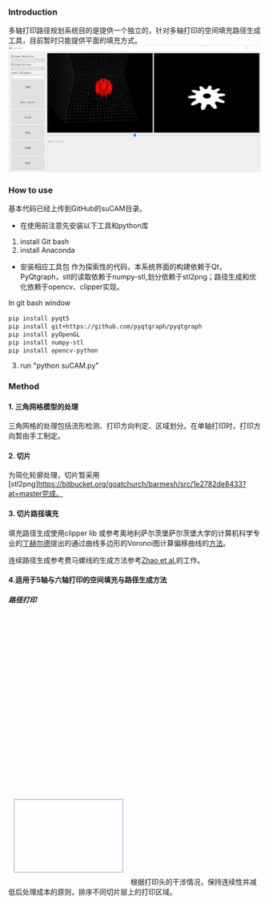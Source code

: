### Introduction
多轴打印路径规划系统目的是提供一个独立的，针对多轴打印的空间填充路径生成工具，目前暂时只能提供平面的填充方式。
![UI](../doc/ui.png)
### How to use
基本代码已经上传到GitHub的suCAM目录。
- 在使用前注意先安装以下工具和python库
1. install Git bash
2. install Anaconda

- 安装相应工具包
作为探索性的代码，本系统界面的构建依赖于Qt，PyQtgraph，stl的读取依赖于numpy-stl,划分依赖于stl2png；路径生成和优化依赖于opencv、clipper实现。

In git bash window
```
pip install pyqt5
pip install git+https://github.com/pyqtgraph/pyqtgraph
pip install pyOpenGL
pip install numpy-stl
pip install opencv-python
```
3. run "python suCAM.py"

### Method

#### 1. 三角网格模型的处理
三角网格的处理包括流形检测、打印方向判定、区域划分。在单轴打印时，打印方向暂由手工制定。

#### 2. 切片
为简化轮廓处理，切片暂采用[stl2png]https://bitbucket.org/goatchurch/barmesh/src/1e2782de8433?at=master完成。


#### 3. 切片路径填充

填充路径生成使用clipper lib 或参考奥地利萨尔茨堡萨尔茨堡大学的计算机科学专业的[丁赫尔德](https://www.cosy.sbg.ac.at/~held/held.html)提出的通过曲线多边形的Voronoi图计算偏移曲线的[方法](https://ac.els-cdn.com/S0010448597000717/1-s2.0-S0010448597000717-main.pdf?_tid=63fe7c5c-f78a-45a4-9f1f-1986e8f51377&acdnat=1543315797_4f2cb569a0acb261dfd7a5dff27d52c3)。

连续路径生成参考费马螺线的生成方法参考[Zhao et al.](http://irc.cs.sdu.edu.cn/CFS/)的工作。


#### 4.适用于5轴与六轴打印的空间填充与路径生成方法
##### 路径打印
![Print sequence](../doc/prseq.gif)
根据打印头的干涉情况，保持连续性并减低后处理成本的原则，排序不同切片层上的打印区域。



